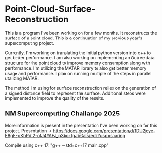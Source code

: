 # Point-Cloud-Surface-Reconstruction
This is a program I've been working on for a few months. It reconstructs the surface of a point cloud. This is a continuation of my previous year's supercomputing project.

Currently, I'm working on translating the initial python version into c++ to get better performance. I am also working on implementing an Octree data structure for the point cloud to improve memory consumption along with performance. I'm utilizing the MATAR library to also get better memory usage and performance. I plan on running multiple of the steps in parallel utalizing MATAR.

The method I'm using for surface reconstruction relies on the generation of a signed distance field to represent the surface. Additional steps were implemented to improve the quality of the results.

## NM Supercomputing Challange 2025

More information is present in the presentation I've been working on for this project.
Presentation -> https://docs.google.com/presentation/d/1DU2jcye-E8gFEpKhPdf2-ofJ4YAFJ_p3borTgJbGals/edit?usp=sharing


Compile using c++ 17:
"g++ --std=c++17 main.cpp"

